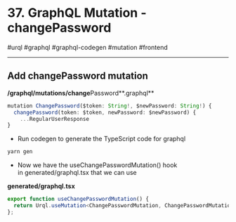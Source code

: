 # 37. GraphQL Mutation - changePassword

#urql #graphql #graphql-codegen #mutation #frontend

* * *

## Add changePassword mutation  

  

**/graphql/mutations/change**Password**.graphql**

```typescript
mutation ChangePassword($token: String!, $newPassword: String!) {
  changePassword(token: $token, newPassword: $newPassword) {
    ...RegularUserResponse
}
```

  

- Run codegen to generate the TypeScript code for graphql

  

```typescript
yarn gen
```

  

- Now we have the useChangePasswordMutation() hook in generated/graphql.tsx ⁠that we can use

**generated/graphql.tsx**   

```typescript
export function useChangePasswordMutation() {
  return Urql.useMutation<ChangePasswordMutation, ChangePasswordMutationVariables>(ChangePasswordDocument);
};
```